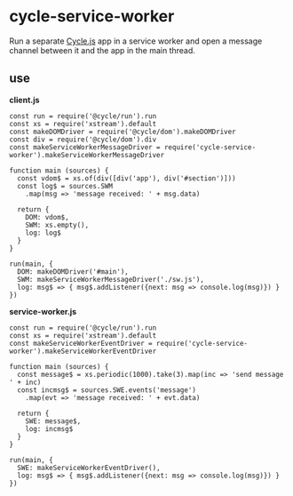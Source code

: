# cycle-service-worker

Run a separate [Cycle.js](https://cycle.js.org/) app in a service worker and open a message channel between it and the app in the main thread.

## use

__client.js__
```
const run = require('@cycle/run').run
const xs = require('xstream').default
const makeDOMDriver = require('@cycle/dom').makeDOMDriver
const div = require('@cycle/dom').div
const makeServiceWorkerMessageDriver = require('cycle-service-worker').makeServiceWorkerMessageDriver

function main (sources) {
  const vdom$ = xs.of(div([div('app'), div('#section')]))
  const log$ = sources.SWM
    .map(msg => 'message received: ' + msg.data)

  return {
    DOM: vdom$,
    SWM: xs.empty(),
    log: log$
  }
}

run(main, {
  DOM: makeDOMDriver('#main'),
  SWM: makeServiceWorkerMessageDriver('./sw.js'),
  log: msg$ => { msg$.addListener({next: msg => console.log(msg)}) }
})
```


__service-worker.js__
```
const run = require('@cycle/run').run
const xs = require('xstream').default
const makeServiceWorkerEventDriver = require('cycle-service-worker').makeServiceWorkerEventDriver

function main (sources) {
  const message$ = xs.periodic(1000).take(3).map(inc => 'send message ' + inc)
  const incmsg$ = sources.SWE.events('message')
    .map(evt => 'message received: ' + evt.data)

  return {
    SWE: message$,
    log: incmsg$
  }
}

run(main, {
  SWE: makeServiceWorkerEventDriver(),
  log: msg$ => { msg$.addListener({next: msg => console.log(msg)}) }
})
```
